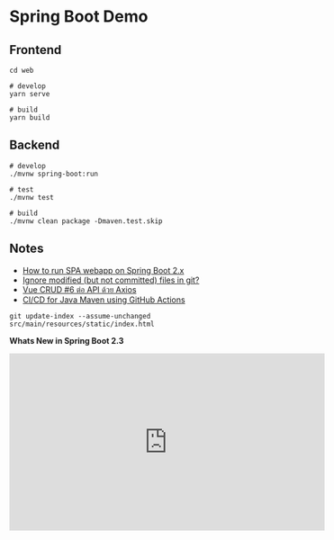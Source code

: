 # Spring Boot Demo

## Frontend

```
cd web

# develop
yarn serve

# build
yarn build
```

## Backend

```
# develop
./mvnw spring-boot:run

# test
./mvnw test

# build
./mvnw clean package -Dmaven.test.skip
```

## Notes

- [How to run SPA webapp on Spring Boot 2.x](https://dev.to/composite/how-to-run-spa-webapp-with-spring-boot-2-x-5gdo)
- [Ignore modified (but not committed) files in git?](https://stackoverflow.com/questions/655243/ignore-modified-but-not-committed-files-in-git)
- [Vue CRUD #6 ต่อ API ด้วย Axios](https://medium.com/@sariz.wachirasook/vue-crud-6-api-5b5baf523332)
- [CI/CD for Java Maven using GitHub Actions](https://medium.com/@alexander.volminger/ci-cd-for-java-maven-using-github-actions-d009a7cb4b8f)

```
git update-index --assume-unchanged src/main/resources/static/index.html
```

__Whats New in Spring Boot 2.3__

<iframe width="560" height="315" src="https://www.youtube.com/embed/WL7U-yGfUXA" frameborder="0" allow="accelerometer; autoplay; encrypted-media; gyroscope; picture-in-picture" allowfullscreen></iframe>
